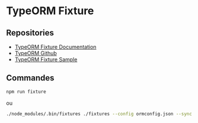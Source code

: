 # TypeORM Fixture

## Repositories

- [TypeORM Fixture Documentation](https://robinck.github.io/typeorm-fixtures/)
- [TypeORM Github](https://github.com/RobinCK/typeorm-fixtures)
- [TypeORM Fixture Sample](https://github.com/RobinCK/typeorm-fixtures-sample)

## Commandes

``` sh
npm run fixture
```

ou

``` sh
./node_modules/.bin/fixtures ./fixtures --config ormconfig.json --sync --require=ts-node/register
```

